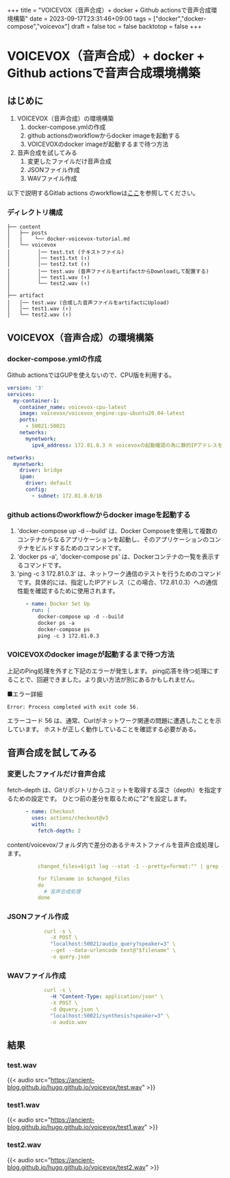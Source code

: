 +++
title = "VOICEVOX（音声合成）+ docker + Github actionsで音声合成環境構築"
date = 2023-09-17T23:31:46+09:00
tags = ["docker","docker-compose","voicevox"]
draft = false
toc = false
backtotop = false
+++

# VOICEVOX（音声合成）+ docker + Github actionsで音声合成環境構築

<!-- toc -->

## はじめに

1. VOICEVOX（音声合成）の環境構築
    1. docker-compose.ymlの作成
    1. github actionsのworkflowからdocker imageを起動する
    1. VOICEVOXのdocker imageが起動するまで待つ方法
1. 音声合成を試してみる
    1. 変更したファイルだけ音声合成
    1. JSONファイル作成
    1. WAVファイル作成

以下で説明するGitlab actions のworkflowは[ここ](https://github.com/ancient-blog/hugo.github.io/blob/topic/%2317/.github/workflows/voicevosx.yml)を参照してください。


### ディレクトリ構成

```directory
├── content
│   ├── posts
│   |    └── docker-voicevox-tutorial.md
│   └── voicevox
│         │── test.txt (テキストファイル)
│         │── test1.txt (↑)
│         │── test2.txt (↑)
│         │── test.wav (音声ファイルをartifactからDownloadして配置する)
│         │── test1.wav (↑)
│         └── test2.wav (↑)
│             
├── artifact 
│   │── test.wav (合成した音声ファイルをartifactにUpload)
│   │── test1.wav (↑)
│   └── test2.wav (↑)
```

## VOICEVOX（音声合成）の環境構築

### docker-compose.ymlの作成

Github actionsではGUPを使えないので、CPU版を利用する。

``` yaml:docker-compose.yml
version: '3'
services:
  my-container-1:
    container_name: voicevox-cpu-latest
    image: voicevox/voicevox_engine:cpu-ubuntu20.04-latest
    ports:
      - 50021:50021
    networks:
      mynetwork:
        ipv4_address: 172.81.0.3 ※ voicevoxの起動確認の為に静的IPアドレスを指定する

networks:
  mynetwork:
    driver: bridge
    ipam:
      driver: default
      config:
        - subnet: 172.81.0.0/16
```

### github actionsのworkflowからdocker imageを起動する

1. 'docker-compose up -d --build' は、Docker Composeを使用して複数のコンテナからなるアプリケーションを起動し、そのアプリケーションのコンテナをビルドするためのコマンドです。
1. 'docker ps -a', 'docker-compose ps' は、Dockerコンテナの一覧を表示するコマンドです。
1. 'ping -c 3 172.81.0.3' は、ネットワーク通信のテストを行うためのコマンドです。具体的には、指定したIPアドレス（この場合、172.81.0.3）への通信性能を確認するために使用されます。

``` yaml
      - name: Docker Set Up
        run: |
          docker-compose up -d --build
          docker ps -a
          docker-compose ps
          ping -c 3 172.81.0.3
```

### VOICEVOXのdocker imageが起動するまで待つ方法

上記のPing処理を外すと下記のエラーが発生します。
ping応答を待つ処理にすることで、回避できました。より良い方法が別にあるかもしれません。

■エラー詳細

```
Error: Process completed with exit code 56.
```

エラーコード 56 は、通常、Curlがネットワーク関連の問題に遭遇したことを示しています。
ホストが正しく動作していることを確認する必要がある。


## 音声合成を試してみる

### 変更したファイルだけ音声合成

fetch-depth は、Gitリポジトリからコミットを取得する深さ（depth）を指定するための設定です。
ひとつ前の差分を取るために"2"を設定します。

``` yaml
      - name: Checkout
        uses: actions/checkout@v3
        with:
          fetch-depth: 2
```

content/voicevox/フォルダ内で差分のあるテキストファイルを音声合成処理します。

``` yaml
          changed_files=$(git log --stat -1 --pretty=format:"" | grep -o -E 'content/voicevox/[^/]+\.txt')

          for filename in $changed_files
          do
            # 音声合成処理
          done
```

### JSONファイル作成

``` yaml
            curl -s \
              -X POST \
              "localhost:50021/audio_query?speaker=3" \
              --get --data-urlencode text@"$filename" \
              -o query.json
```

### WAVファイル作成

``` yaml
            curl -s \
              -H "Content-Type: application/json" \
              -X POST \
              -d @query.json \
              "localhost:50021/synthesis?speaker=3" \
              -o audio.wav  
```

## 結果

### test.wav

{{< audio src="https://ancient-blog.github.io/hugo.github.io/voicevox/test.wav" >}}

### test1.wav

{{< audio src="https://ancient-blog.github.io/hugo.github.io/voicevox/test1.wav" >}}

### test2.wav

{{< audio src="https://ancient-blog.github.io/hugo.github.io/voicevox/test2.wav" >}}